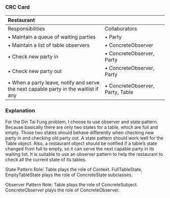 ### CRC Card

| **Restaurant** | |
|:---|:---|
|Responsibilities|Collaborators|
|• Maintain a queue of waiting parties|• Party|
|• Maintain a list of table observers|• ConcreteObserver|
|• Check new party in|• ConcreteObserver, Party|
|• Check new party out|• ConcreteObserver, Party|
|• When a party leave, notify and serve the next capable party in the waitlist if any|• ConcreteObserver, Party, Table|


### Explanation
For the Din Tai Fung problem, I choose to use observer and state pattern. Because basically there are only two states for a table, which are full and empty. Those two states should behave differently when checking new party in and checking old party out. A state pattern should work well for the Table object.
Also, a restaurant object should be notified if a table’s state changed from full to empty, so it can serve the next capable party in its waiting list. It is suitable to use an observer pattern to help the restaurant to check all the current state of its tables.


State Pattern Role:
Table plays the role of Context.
FullTableState, EmptyTableState plays the role of ConcreteState subclasses.

Observer Pattern Role:
Table plays the role of ConcreteSubject.
ConcreteObserver plays the role of ConcreteObserver.

